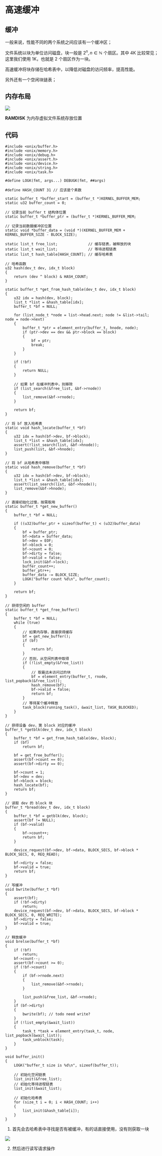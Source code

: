 # 高速缓冲
## 缓冲
一般来说，性能不同的两个系统之间应该有一个缓冲区；

文件系统以块为单位访问磁盘，块一般是 $2^n, n \in \mathbb{N}$ 个扇区。其中 4K 比较常见；这里我们使用 1K，也就是 2 个扇区作为一块。

高速缓冲将块存储在哈希表中，以降低对磁盘的访问频率，提高性能。

另外还有一个空闲块链表；

## 内存布局
![](./memory_map.drawio.svg)

**RAMDISK** 为内存虚拟文件系统存放位置

## 代码
    #include <onix/buffer.h>
    #include <onix/memory.h>
    #include <onix/debug.h>
    #include <onix/assert.h>
    #include <onix/device.h>
    #include <onix/string.h>
    #include <onix/task.h>

    #define LOGK(fmt, args...) DEBUGK(fmt, ##args)

    #define HASH_COUNT 31 // 应该是个素数

    static buffer_t *buffer_start = (buffer_t *)KERNEL_BUFFER_MEM;
    static u32 buffer_count = 0;

    // 记录当前 buffer_t 结构体位置
    static buffer_t *buffer_ptr = (buffer_t *)KERNEL_BUFFER_MEM;

    // 记录当前数据缓冲区位置
    static void *buffer_data = (void *)(KERNEL_BUFFER_MEM + KERNEL_BUFFER_SIZE - BLOCK_SIZE);

    static list_t free_list;              // 缓存链表，被释放的块
    static list_t wait_list;              // 等待进程链表
    static list_t hash_table[HASH_COUNT]; // 缓存哈希表

    // 哈希函数
    u32 hash(dev_t dev, idx_t block)
    {
        return (dev ^ block) & HASH_COUNT;
    }

    static buffer_t *get_from_hash_table(dev_t dev, idx_t block)
    {
        u32 idx = hash(dev, block);
        list_t *list = &hash_table[idx];
        buffer_t *bf = NULL;

        for (list_node_t *node = list->head.next; node != &list->tail; node = node->next)
        {
            buffer_t *ptr = element_entry(buffer_t, hnode, node);
            if (ptr->dev == dev && ptr->block == block)
            {
                bf = ptr;
                break;
            }
        }

        if (!bf)
        {
            return NULL;
        }

        // 如果 bf 在缓冲列表中，则移除
        if (list_search(&free_list, &bf->rnode))
        {
            list_remove(&bf->rnode);
        }

        return bf;
    }

    // 将 bf 放入哈希表
    static void hash_locate(buffer_t *bf)
    {
        u32 idx = hash(bf->dev, bf->block);
        list_t *list = &hash_table[idx];
        assert(!list_search(list, &bf->hnode));
        list_push(list, &bf->hnode);
    }

    // 将 bf 从哈希表中移除
    static void hash_remove(buffer_t *bf)
    {
        u32 idx = hash(bf->dev, bf->block);
        list_t *list = &hash_table[idx];
        assert(list_search(list, &bf->hnode));
        list_remove(&bf->hnode);
    }

    // 直接初始化过慢，按需取用
    static buffer_t *get_new_buffer()
    {
        buffer_t *bf = NULL;

        if ((u32)buffer_ptr + sizeof(buffer_t) < (u32)buffer_data)
        {
            bf = buffer_ptr;
            bf->data = buffer_data;
            bf->dev = EOF;
            bf->block = 0;
            bf->count = 0;
            bf->dirty = false;
            bf->valid = false;
            lock_init(&bf->lock);
            buffer_count++;
            buffer_ptr++;
            buffer_data -= BLOCK_SIZE;
            LOGK("buffer count %d\n", buffer_count);
        }

        return bf;
    }

    // 获得空闲的 buffer
    static buffer_t *get_free_buffer()
    {
        buffer_t *bf = NULL;
        while (true)
        {
            // 如果内存够，直接获得缓存
            bf = get_new_buffer();
            if (bf)
            {
                return bf;
            }
            // 否则，从空闲列表中取得
            if (!list_empty(&free_list))
            {
                // 取最远未访问过的块
                bf = element_entry(buffer_t, rnode, list_popback(&free_list));
                hash_remove(bf);
                bf->valid = false;
                return bf;
            }
            // 等待某个缓冲释放
            task_block(running_task(), &wait_list, TASK_BLOCKED);
        }
    }

    // 获得设备 dev，第 block 对应的缓冲
    buffer_t *getblk(dev_t dev, idx_t block)
    {
        buffer_t *bf = get_from_hash_table(dev, block);
        if (bf)
            return bf;

        bf = get_free_buffer();
        assert(bf->count == 0);
        assert(bf->dirty == 0);

        bf->count = 1;
        bf->dev = dev;
        bf->block = block;
        hash_locate(bf);
        return bf;
    }

    // 读取 dev 的 block 块
    buffer_t *bread(dev_t dev, idx_t block)
    {
        buffer_t *bf = getblk(dev, block);
        assert(bf != NULL);
        if (bf->valid)
        {
            bf->count++;
            return bf;
        }

        device_request(bf->dev, bf->data, BLOCK_SECS, bf->block * BLOCK_SECS, 0, REQ_READ);

        bf->dirty = false;
        bf->valid = true;
        return bf;
    }

    // 写缓冲
    void bwrite(buffer_t *bf)
    {
        assert(bf);
        if (!bf->dirty)
            return;
        device_request(bf->dev, bf->data, BLOCK_SECS, bf->block * BLOCK_SECS, 0, REQ_WRITE);
        bf->dirty = false;
        bf->valid = true;
    }

    // 释放缓冲
    void brelse(buffer_t *bf)
    {
        if (!bf)
            return;
        bf->count--;
        assert(bf->count >= 0);
        if (!bf->count)
        {
            if (bf->rnode.next)
            {
                list_remove(&bf->rnode);
            }

            list_push(&free_list, &bf->rnode);
        }
        if (bf->dirty)
        {
            bwrite(bf); // todo need write?
        }
        if (!list_empty(&wait_list))
        {
            task_t *task = element_entry(task_t, node, list_popback(&wait_list));
            task_unblock(task);
        }
    }

    void buffer_init()
    {
        LOGK("buffer_t size is %d\n", sizeof(buffer_t));

        // 初始化空闲链表
        list_init(&free_list);
        // 初始化等待进程链表
        list_init(&wait_list);

        // 初始化哈希表
        for (size_t i = 0; i < HASH_COUNT; i++)
        {
            list_init(&hash_table[i]);
        }
    }

1. 首先会去哈希表中寻找是否有被缓冲，有的话直接使用，没有则获取一块

![](./buffer_map.drawio.svg)

2. 然后进行读写请求操作